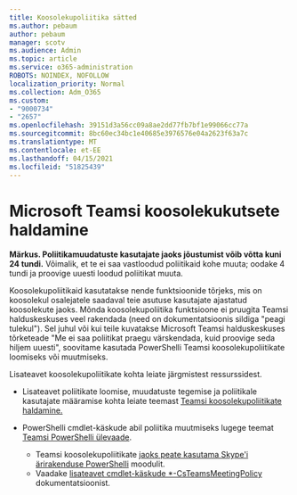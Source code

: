 ```yaml
---
title: Koosolekupoliitika sätted
ms.author: pebaum
author: pebaum
manager: scotv
ms.audience: Admin
ms.topic: article
ms.service: o365-administration
ROBOTS: NOINDEX, NOFOLLOW
localization_priority: Normal
ms.collection: Adm_O365
ms.custom:
- "9000734"
- "2657"
ms.openlocfilehash: 39151d3a56cc09a8ae2dd77fb7bf1e99066cc77a
ms.sourcegitcommit: 8bc60ec34bc1e40685e3976576e04a2623f63a7c
ms.translationtype: MT
ms.contentlocale: et-EE
ms.lasthandoff: 04/15/2021
ms.locfileid: "51825439"
---
```

# <a name="manage-meeting-policies-in-microsoft-teams"></a>Microsoft Teamsi koosolekukutsete haldamine

**Märkus. Poliitikamuudatuste kasutajate jaoks jõustumist võib võtta kuni 24 tundi.** Võimalik, et te ei saa vastloodud poliitikaid kohe muuta; oodake 4 tundi ja proovige uuesti loodud poliitikat muuta.

Koosolekupoliitikaid kasutatakse nende funktsioonide tõrjeks, mis on koosolekul osalejatele saadaval teie asutuse kasutajate ajastatud koosolekute jaoks. Mõnda koosolekupoliitika funktsioone ei pruugita Teamsi halduskeskuses veel rakendada (need on dokumentatsioonis sildiga "peagi tulekul"). Sel juhul või kui teile kuvatakse Microsoft Teamsi halduskeskuses tõrketeade "Me ei saa poliitikat praegu värskendada, kuid proovige seda hiljem uuesti", soovitame kasutada PowerShelli Teamsi koosolekupoliitikate loomiseks või muutmiseks. 

Lisateavet koosolekupoliitikate kohta leiate järgmistest ressurssidest.

- Lisateavet poliitikate loomise, muudatuste tegemise ja poliitikale kasutajate määramise kohta leiate teemast [Teamsi koosolekupoliitikate haldamine.](https://docs.microsoft.com/microsoftteams/meeting-policies-in-teams)

- PowerShelli cmdlet-käskude abil poliitika muutmiseks lugege teemat [Teamsi PowerShelli ülevaade](https://docs.microsoft.com/microsoftteams/teams-powershell-overview). 
    - Teamsi koosolekupoliitikate [jaoks peate kasutama Skype'i ärirakenduse PowerShelli](https://docs.microsoft.com/skypeforbusiness/set-up-your-computer-for-windows-powershell/download-and-install-the-skype-for-business-online-connector) moodulit. 
    - Vaadake [lisateavet cmdlet-käskude *-CsTeamsMeetingPolicy](https://docs.microsoft.com/search/?search=CsTeamsMeetingPolicy&view=skype-ps) dokumentatsioonist.

